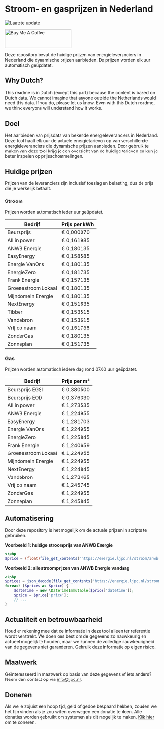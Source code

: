 # Stroom- en gasprijzen in Nederland

![Laatste update](https://img.shields.io/badge/laatste%20update-2024--10--01%2001%3A00%20CET-brightgreen)

<a href="https://www.buymeacoffee.com/Lars-" target="_blank"><img src="https://cdn.buymeacoffee.com/buttons/v2/default-orange.png" alt="Buy Me A Coffee" height="60" style="height: 60px !important;width: 217px !important;" ></a>

Deze repository bevat de huidige prijzen van energieleveranciers in Nederland die dynamische prijzen aanbieden. De prijzen worden elk uur automatisch geüpdatet.

## Why Dutch?

This readme is in Dutch (except this part) because the content is based on Dutch data. We cannot imagine that anyone outside the Netherlands would need this data. If you do, please let us know. Even with this Dutch readme, we think
everyone will understand how it works.

## Doel

Het aanbieden van prijsdata van bekende energieleveranciers in Nederland. Deze tool haalt elk uur de actuele energietarieven op van verschillende energieleveranciers die dynamische prijzen aanbieden. Door gebruik te maken van deze tool
krijg je een overzicht van de huidige tarieven en kun je beter inspelen op prijsschommelingen.

## Huidige prijzen

Prijzen van de leveranciers zijn inclusief toeslag en belasting, dus de prijs die je werkelijk betaalt.

### Stroom

Prijzen worden automatisch ieder uur geüpdatet.

 Bedrijf | Prijs per kWh 
---------|---------------
Beursprijs | € 0,000070
All in power | € 0,161985
ANWB Energie | € 0,180135
EasyEnergy | € 0,158585
Energie VanOns | € 0,180135
EnergieZero | € 0,181735
Frank Energie | € 0,157135
Groenestroom Lokaal | € 0,180135
Mijndomein Energie | € 0,180135
NextEnergy | € 0,151635
Tibber | € 0,153515
Vandebron | € 0,153615
Vrij op naam | € 0,151735
ZonderGas | € 0,180135
Zonneplan | € 0,151735


### Gas

Prijzen worden automatisch iedere dag rond 07.00 uur geüpdatet.

 Bedrijf | Prijs per m³ 
---------|--------------
Beursprijs EGSI | € 0,380500
Beursprijs EOD | € 0,376330
All in power | € 1,273535
ANWB Energie | € 1,224955
EasyEnergy | € 1,281703
Energie VanOns | € 1,224955
EnergieZero | € 1,225845
Frank Energie | € 1,240659
Groenestroom Lokaal | € 1,224955
Mijndomein Energie | € 1,224955
NextEnergy | € 1,224845
Vandebron | € 1,272465
Vrij op naam | € 1,245745
ZonderGas | € 1,224955
Zonneplan | € 1,245845


## Automatisering

Door deze repository is het mogelijk om de actuele prijzen in scripts te gebruiken.

**Voorbeeld 1: huidige stroomprijs van ANWB Energie**

```php
<?php
$price = (float)file_get_contents('https://energie.ljpc.nl/stroom/anwb-energie-nu.txt');

```

**Voorbeeld 2: alle stroomprijzen van ANWB Energie vandaag**

```php
<?php
$prices = json_decode(file_get_contents('https://energie.ljpc.nl/stroom/all-in-power-vandaag.json'),true);
foreach ($prices as $price) {
    $dateTime = new \DateTimeImmutable($price['datetime']);
    $price = $price['price'];
    // ...
}
```

## Actualiteit en betrouwbaarheid

Houd er rekening mee dat de informatie in deze tool alleen ter referentie wordt verstrekt. We doen ons best om de gegevens zo nauwkeurig en actueel mogelijk te houden, maar we kunnen de volledige nauwkeurigheid van de gegevens niet
garanderen. Gebruik deze informatie op eigen risico.

## Maatwerk

Geïnteresseerd in maatwerk op basis van deze gegevens of iets anders? Neem dan contact op
via [info@ljpc.nl](mailto:info@ljpc.nl?subject=Energie%20prijzen).

## Doneren

Als we je zojuist een hoop tijd, geld of gedoe bespaard hebben, zouden we het fijn vinden als je zou willen overwegen een
donatie te doen. Alle donaties worden gebruikt om systemen als dit mogelijk te
maken. [Klik hier](https://www.buymeacoffee.com/Lars-) om te doneren.
